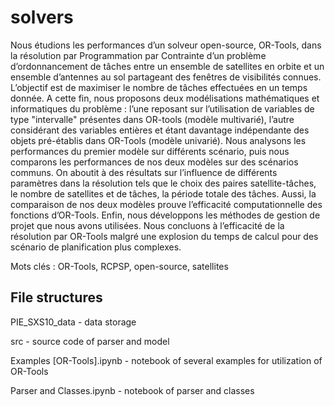 # solvers

Nous étudions les performances d’un solveur open-source, OR-Tools, dans la résolution par Programmation par Contrainte d’un problème d’ordonnancement de tâches
entre un ensemble de satellites en orbite et un ensemble d’antennes au sol partageant des fenêtres de visibilités connues. L’objectif est de maximiser le 
nombre de tâches effectuées en un temps donnée.  A cette fin, nous proposons deux modélisations mathématiques et informatiques du problème : l’une reposant sur
l’utilisation de variables de type "intervalle" présentes dans OR-tools (modèle multivarié), l’autre considérant des variables entières et étant davantage 
indépendante des objets pré-établis dans OR-Tools (modèle univarié). Nous analysons les performances du premier modèle sur différents scénario, puis nous 
comparons les performances de nos deux modèles sur des scénarios communs. On aboutit à des résultats sur l’influence de différents paramètres dans la 
résolution tels que le choix des paires satellite-tâches, le nombre de satellites et de tâches, la période totale des tâches. Aussi, la comparaison de nos deux
modèles prouve l’efficacité computationnelle des fonctions d’OR-Tools. Enfin, nous développons les méthodes de gestion de projet que nous avons utilisées. Nous
concluons à l’efficacité de la résolution par OR-Tools malgré une explosion du temps de calcul pour des scénario de planification plus complexes.

Mots clés : OR-Tools, RCPSP, open-source, satellites


## File structures

PIE_SXS10_data - data storage

src - source code of parser and model

Examples [OR-Tools].ipynb - notebook of several examples for utilization of OR-Tools

Parser and Classes.ipynb - notebook of parser and classes
